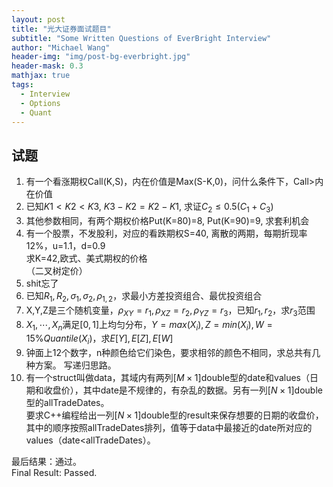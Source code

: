 ```yaml
---
layout: post
title: "光大证券面试题目"
subtitle: "Some Written Questions of EverBright Interview"
author: "Michael Wang"
header-img: "img/post-bg-everbright.jpg"
header-mask: 0.3
mathjax: true
tags:
  - Interview
  - Options
  - Quant
---
```

## 试题
1. 有一个看涨期权Call(K,S)，内在价值是Max(S-K,0)，问什么条件下，Call>内在价值
2. 已知$K1<K2<K3,\ K3-K2=K2-K1$, 求证$C_2\leq 0.5(C_1+C_3)$
3. 其他参数相同，有两个期权价格Put(K=80)=8, Put(K=90)=9, 求套利机会
4. 有一个股票，不发股利，对应的看跌期权S=40, 离散的两期，每期折现率12%，u=1.1，d=0.9   
   求K=42,欧式、美式期权的价格  
   （二叉树定价）
5. shit忘了
6. 已知$R_1, R_2, \sigma_1,\sigma_2,\rho_{1,2}$，求最小方差投资组合、最优投资组合
7. X,Y,Z是三个随机变量，$\rho_{XY}=r_1,\rho_{XZ}=r_2,\rho_{YZ}=r_3$，已知$r_1, r_2$，求$r_3$范围
8. $X_1,\cdots, X_n$满足$[0,1]$上均匀分布，$Y=max(X_i), Z=min(X_i),W=15\%Quantile(X_i)$，求$E[Y],E[Z],E[W]$
9.  钟面上12个数字，n种颜色给它们染色，要求相邻的颜色不相同，求总共有几种方案。
    写递归思路。
10. 有一个struct叫做data，其域内有两列$[M\times1]$double型的date和values（日期和收盘价），其中date是不规律的，有杂乱的数据。另有一列$[N\times1]$double型的allTradeDates。  
    要求C++编程给出一列$[N\times1]$double型的result来保存想要的日期的收盘价，其中的顺序按照allTradeDates排列，值等于data中最接近的date所对应的values（date<allTradeDates）。

最后结果：通过。  
Final Result: Passed.